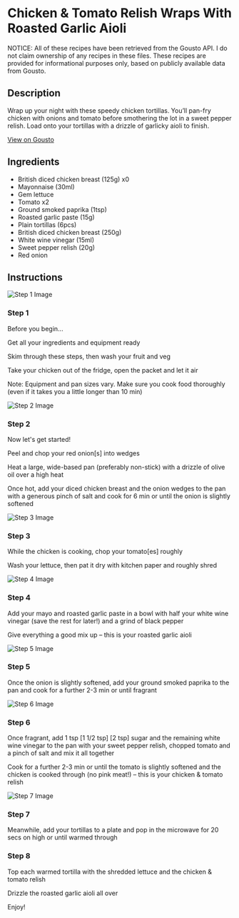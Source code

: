 # Chicken & Tomato Relish Wraps With Roasted Garlic Aioli

NOTICE: All of these recipes have been retrieved from the Gousto API. I do not claim ownership of any recipes in these files. These recipes are provided for informational purposes only, based on publicly available data from Gousto.

## Description

Wrap up your night with these speedy chicken tortillas. You’ll pan-fry chicken with onions and tomato before smothering the lot in a sweet pepper relish. Load onto your tortillas with a drizzle of garlicky aioli to finish. 

[View on Gousto](https://www.gousto.co.uk/recipes/cookbook/chicken-tomato-relish-wraps-with-roasted-garlic-aioli)

## Ingredients

- British diced chicken breast (125g) x0
- Mayonnaise (30ml)
- Gem lettuce
- Tomato x2
- Ground smoked paprika (1tsp)
- Roasted garlic paste (15g)
- Plain tortillas (6pcs)
- British diced chicken breast (250g)
- White wine vinegar (15ml)
- Sweet pepper relish (20g)
- Red onion

## Instructions

![Step 1 Image](https://production-media.gousto.co.uk/cms/recipe-step-image/Admin10mm-Step-1-1689846837763-x200.jpg)

### Step 1

Before you begin...

Get all your ingredients and equipment ready

Skim through these steps, then wash your fruit and veg

Take your chicken out of the fridge, open the packet and let it air

Note: Equipment and pan sizes vary. Make sure you cook food thoroughly (even if it takes you a little longer than 10 min)

![Step 2 Image](https://production-media.gousto.co.uk/cms/recipe-step-image/28-06-23_12h27m07s-APIC-1689846867560-x200.jpg)

### Step 2

Now let's get started!

Peel and chop your red onion[s] into wedges

Heat a large, wide-based pan (preferably non-stick) with a drizzle of olive oil over a high heat

Once hot, add your diced chicken breast and the onion wedges to the pan with a generous pinch of salt and cook for 6 min or until the onion is slightly softened

![Step 3 Image](https://production-media.gousto.co.uk/cms/recipe-step-image/28-06-23_12h25m08s-APIC-1689849631491-x200.jpg)

### Step 3

While the chicken is cooking, chop your tomato[es] roughly

Wash your lettuce, then pat it dry with kitchen paper and roughly shred

![Step 4 Image](https://production-media.gousto.co.uk/cms/recipe-step-image/28-06-23_12h28m40s-APIC-1689849654520-x200.jpg)

### Step 4

Add your mayo and roasted garlic paste in a bowl with half your white wine vinegar (save the rest for later!) and a grind of black pepper

Give everything a good mix up – this is your roasted garlic aioli

![Step 5 Image](https://production-media.gousto.co.uk/cms/recipe-step-image/28-06-23_12h31m28s-APIC-1689849711146-x200.jpg)

### Step 5

Once the onion is slightly softened, add your ground smoked paprika to the pan and cook for a further 2-3 min or until fragrant

![Step 6 Image](https://production-media.gousto.co.uk/cms/recipe-step-image/28-06-23_12h34m18s-APIC-1689849747259-x200.jpg)

### Step 6

Once fragrant, add 1 tsp <span class="text-purple">[1 1/2 tsp] </span><span class="text-danger">[2 tsp]</span> sugar and the remaining white wine vinegar to the pan with your sweet pepper relish, chopped tomato and a pinch of salt and mix it all together

Cook for a further 2-3 min or until the tomato is slightly softened and the chicken is cooked through (no pink meat!) – this is your chicken & tomato relish

![Step 7 Image](https://production-media.gousto.co.uk/cms/recipe-step-image/28-06-23_12h35m53s-APIC-1689849764953-x200.jpg)

### Step 7

Meanwhile, add your tortillas to a plate and pop in the microwave for 20 secs on high or until warmed through

### Step 8

Top each warmed tortilla with the shredded lettuce and the chicken & tomato relish

Drizzle the roasted garlic aioli all over

Enjoy!

